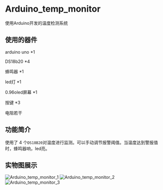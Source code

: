 # Arduino_temp_monitor
使用Arduino开发的温度检测系统

## 使用的器件

arduino uno *1

DS18b20 *4

蜂鸣器 *1

led灯 *1

0.96oled屏幕 *1

按键 *3

电阻若干



## 功能简介

使用了 4 个`DS18B20`对温度进行监测。可以手动调节报警阈值。当温度达到警报值时，蜂鸣器响，led亮。



## 实物图展示

![Arduino_temp_monitor_1](./img/Arduino_temp_monitor_1.jpg)
![Arduino_temp_monitor_2](./img/Arduino_temp_monitor_2.jpg)
![Arduino_temp_monitor_3](./img/Arduino_temp_monitor_3.jpg)

